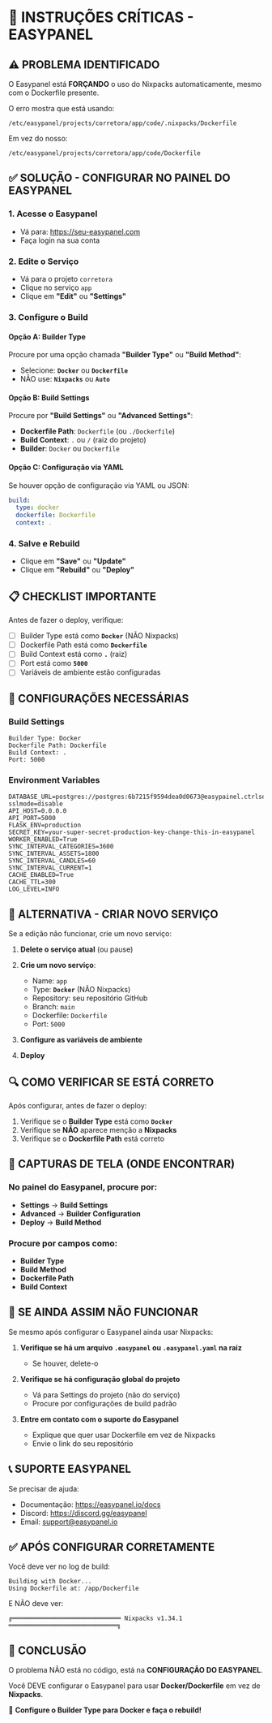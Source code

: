 # 🚨 INSTRUÇÕES CRÍTICAS - EASYPANEL

## ⚠️ PROBLEMA IDENTIFICADO

O Easypanel está **FORÇANDO** o uso do Nixpacks automaticamente, mesmo com o Dockerfile presente. 

O erro mostra que está usando:
```
/etc/easypanel/projects/corretora/app/code/.nixpacks/Dockerfile
```

Em vez do nosso:
```
/etc/easypanel/projects/corretora/app/code/Dockerfile
```

## ✅ SOLUÇÃO - CONFIGURAR NO PAINEL DO EASYPANEL

### 1. **Acesse o Easypanel**
- Vá para: https://seu-easypanel.com
- Faça login na sua conta

### 2. **Edite o Serviço**
- Vá para o projeto `corretora`
- Clique no serviço `app`
- Clique em **"Edit"** ou **"Settings"**

### 3. **Configure o Build**

#### Opção A: Builder Type
Procure por uma opção chamada **"Builder Type"** ou **"Build Method"**:
- Selecione: **`Docker`** ou **`Dockerfile`**
- NÃO use: **`Nixpacks`** ou **`Auto`**

#### Opção B: Build Settings
Procure por **"Build Settings"** ou **"Advanced Settings"**:
- **Dockerfile Path**: `Dockerfile` (ou `./Dockerfile`)
- **Build Context**: `.` ou `/` (raiz do projeto)
- **Builder**: `Docker` ou `Dockerfile`

#### Opção C: Configuração via YAML
Se houver opção de configuração via YAML ou JSON:
```yaml
build:
  type: docker
  dockerfile: Dockerfile
  context: .
```

### 4. **Salve e Rebuild**
- Clique em **"Save"** ou **"Update"**
- Clique em **"Rebuild"** ou **"Deploy"**

## 📋 CHECKLIST IMPORTANTE

Antes de fazer o deploy, verifique:

- [ ] Builder Type está como **`Docker`** (NÃO Nixpacks)
- [ ] Dockerfile Path está como **`Dockerfile`**
- [ ] Build Context está como **`.`** (raiz)
- [ ] Port está como **`5000`**
- [ ] Variáveis de ambiente estão configuradas

## 🔧 CONFIGURAÇÕES NECESSÁRIAS

### Build Settings
```
Builder Type: Docker
Dockerfile Path: Dockerfile
Build Context: .
Port: 5000
```

### Environment Variables
```env
DATABASE_URL=postgres://postgres:6b7215f9594dea0d0673@easypainel.ctrlser.com:5435/corretora?sslmode=disable
API_HOST=0.0.0.0
API_PORT=5000
FLASK_ENV=production
SECRET_KEY=your-super-secret-production-key-change-this-in-easypanel
WORKER_ENABLED=True
SYNC_INTERVAL_CATEGORIES=3600
SYNC_INTERVAL_ASSETS=1800
SYNC_INTERVAL_CANDLES=60
SYNC_INTERVAL_CURRENT=1
CACHE_ENABLED=True
CACHE_TTL=300
LOG_LEVEL=INFO
```

## 🎯 ALTERNATIVA - CRIAR NOVO SERVIÇO

Se a edição não funcionar, crie um novo serviço:

1. **Delete o serviço atual** (ou pause)
2. **Crie um novo serviço**:
   - Name: `app`
   - Type: **`Docker`** (NÃO Nixpacks)
   - Repository: seu repositório GitHub
   - Branch: `main`
   - Dockerfile: `Dockerfile`
   - Port: `5000`

3. **Configure as variáveis de ambiente**
4. **Deploy**

## 🔍 COMO VERIFICAR SE ESTÁ CORRETO

Após configurar, antes de fazer o deploy:

1. Verifique se o **Builder Type** está como **`Docker`**
2. Verifique se **NÃO** aparece menção a **Nixpacks**
3. Verifique se o **Dockerfile Path** está correto

## 📸 CAPTURAS DE TELA (ONDE ENCONTRAR)

### No painel do Easypanel, procure por:
- **Settings** → **Build Settings**
- **Advanced** → **Builder Configuration**
- **Deploy** → **Build Method**

### Procure por campos como:
- **Builder Type**
- **Build Method**
- **Dockerfile Path**
- **Build Context**

## 🚨 SE AINDA ASSIM NÃO FUNCIONAR

Se mesmo após configurar o Easypanel ainda usar Nixpacks:

1. **Verifique se há um arquivo `.easypanel` ou `.easypanel.yaml` na raiz**
   - Se houver, delete-o

2. **Verifique se há configuração global do projeto**
   - Vá para Settings do projeto (não do serviço)
   - Procure por configurações de build padrão

3. **Entre em contato com o suporte do Easypanel**
   - Explique que quer usar Dockerfile em vez de Nixpacks
   - Envie o link do seu repositório

## 📞 SUPORTE EASYPANEL

Se precisar de ajuda:
- Documentação: https://easypanel.io/docs
- Discord: https://discord.gg/easypanel
- Email: support@easypanel.io

## ✅ APÓS CONFIGURAR CORRETAMENTE

Você deve ver no log de build:
```
Building with Docker...
Using Dockerfile at: /app/Dockerfile
```

E NÃO deve ver:
```
╔══════════════════════════════ Nixpacks v1.34.1 ══════════════════════════════╗
```

## 🎉 CONCLUSÃO

O problema NÃO está no código, está na **CONFIGURAÇÃO DO EASYPANEL**.

Você DEVE configurar o Easypanel para usar **Docker/Dockerfile** em vez de **Nixpacks**.

🚀 **Configure o Builder Type para Docker e faça o rebuild!**
